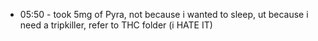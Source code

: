 * 05:50 - took 5mg of Pyra, not because i wanted to sleep, ut because i need a tripkiller, refer to THC folder (i HATE IT)
